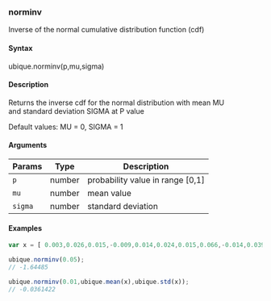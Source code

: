 ### norminv

Inverse of the normal cumulative distribution function (cdf)


#### Syntax

ubique.norminv(p,mu,sigma)


#### Description

Returns the inverse cdf for the normal distribution with mean MU  
and standard deviation SIGMA at P value  
  
Default values: MU = 0, SIGMA = 1  



#### Arguments

|Params|Type|Description
|---------|----|-----------
|`p` | number | probability value in range [0,1]
|`mu` | number | mean value
|`sigma` | number | standard deviation


#### Examples

```js
var x = [ 0.003,0.026,0.015,-0.009,0.014,0.024,0.015,0.066,-0.014,0.039];

ubique.norminv(0.05);
// -1.64485

ubique.norminv(0.01,ubique.mean(x),ubique.std(x));
// -0.0361422
```

